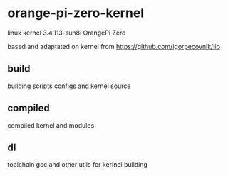 # orange-pi-zero-kernel
linux kernel 3.4.113-sun8i OrangePi Zero

based and adaptated on kernel from https://github.com/igorpecovnik/lib

## build
building scripts configs and kernel source

## compiled
compiled kernel and modules

## dl 
toolchain gcc and other utils for kerlnel building
